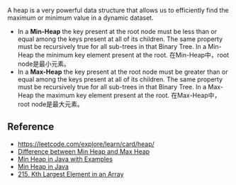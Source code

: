 
A heap is a very powerful data structure that allows us to efficiently find the maximum or minimum value in a dynamic dataset.

* In a **Min-Heap** the key present at the root node must be less than or equal among the keys present at all of its children. The same property must be recursively true for all sub-trees in that Binary Tree. In a Min-Heap the minimum key element present at the root. 在Min-Heap中，root node是最小元素。
* In a **Max-Heap** the key present at the root node must be greater than or equal among the keys present at all of its children. The same property must be recursively true for all sub-trees in that Binary Tree. In a Max-Heap the maximum key element present at the root. 在Max-Heap中，root node是最大元素。

## Reference
* https://leetcode.com/explore/learn/card/heap/
* [Difference between Min Heap and Max Heap](https://www.geeksforgeeks.org/difference-between-min-heap-and-max-heap/)
* [Min Heap in Java with Examples](https://codegym.cc/groups/posts/min-heap-in-java)
* [Min Heap in Java](https://www.geeksforgeeks.org/min-heap-in-java/)
* [215. Kth Largest Element in an Array](https://leetcode.com/problems/kth-largest-element-in-an-array/)
